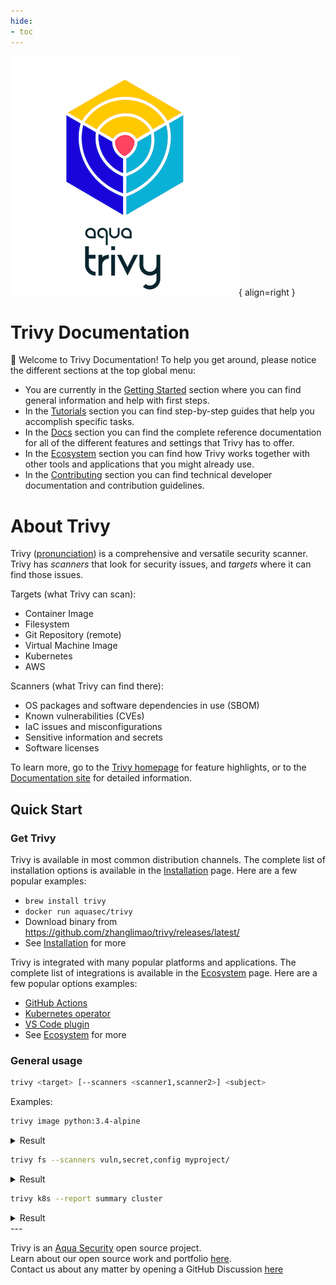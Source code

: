 ```yaml
---
hide:
- toc
---
```

![logo](imgs/logo.png){ align=right }

# Trivy Documentation

👋 Welcome to Trivy Documentation! To help you get around, please notice the different sections at the top global menu:

- You are currently in the [Getting Started] section where you can find general information and help with first steps.
- In the [Tutorials] section you can find step-by-step guides that help you accomplish specific tasks.
- In the [Docs] section you can find the complete reference documentation for all of the different features and settings that Trivy has to offer.
- In the [Ecosystem] section you can find how Trivy works together with other tools and applications that you might already use.
- In the [Contributing] section you can find technical developer documentation and contribution guidelines.

# About Trivy

Trivy ([pronunciation][pronunciation]) is a comprehensive and versatile security scanner. Trivy has *scanners* that look for security issues, and *targets* where it can find those issues.

Targets (what Trivy can scan):

- Container Image
- Filesystem
- Git Repository (remote)
- Virtual Machine Image
- Kubernetes
- AWS

Scanners (what Trivy can find there):

- OS packages and software dependencies in use (SBOM)
- Known vulnerabilities (CVEs)
- IaC issues and misconfigurations
- Sensitive information and secrets
- Software licenses

To learn more, go to the [Trivy homepage][homepage] for feature highlights, or to the [Documentation site][Docs] for detailed information.

## Quick Start

### Get Trivy

Trivy is available in most common distribution channels. The complete list of installation options is available in the [Installation] page. Here are a few popular examples:

- `brew install trivy`
- `docker run aquasec/trivy`
- Download binary from <https://github.com/zhanglimao/trivy/releases/latest/>
- See [Installation] for more

Trivy is integrated with many popular platforms and applications. The complete list of integrations is available in the [Ecosystem] page. Here are a few popular options examples:

- [GitHub Actions](https://github.com/aquasecurity/trivy-action)
- [Kubernetes operator](https://github.com/aquasecurity/trivy-operator)
- [VS Code plugin](https://github.com/aquasecurity/trivy-vscode-extension)
- See [Ecosystem] for more

### General usage

```bash
trivy <target> [--scanners <scanner1,scanner2>] <subject>
```

Examples:

```bash
trivy image python:3.4-alpine
```

<details>
<summary>Result</summary>

<figure style="text-align: center">
  <video width="1000" autoplay muted controls loop>
    <source src="https://user-images.githubusercontent.com/1161307/171013513-95f18734-233d-45d3-aaf5-d6aec687db0e.mov" type="video/mp4" />
  </video>
  <figcaption>Demo: Vulnerability Detection</figcaption>
</figure>

</details>

```bash
trivy fs --scanners vuln,secret,config myproject/
```

<details>
<summary>Result</summary>

<figure style="text-align: center">
  <video width="1000" autoplay muted controls loop>
    <source src="https://user-images.githubusercontent.com/1161307/171013917-b1f37810-f434-465c-b01a-22de036bd9b3.mov" type="video/mp4" />
  </video>
  <figcaption>Demo: Misconfiguration Detection</figcaption>
</figure>

</details>

```bash
trivy k8s --report summary cluster
```

<details>
<summary>Result</summary>

<figure style="text-align: center">
  <img src="imgs/secret-demo.gif" width="1000">
  <figcaption>Demo: Secret Detection</figcaption>
</figure>

</details>
---

Trivy is an [Aqua Security][aquasec] open source project.  
Learn about our open source work and portfolio [here][oss].  
Contact us about any matter by opening a GitHub Discussion [here][discussions]

[Ecosystem]: ./ecosystem/index.md
[Installation]: getting-started/installation.md
[pronunciation]: #how-to-pronounce-the-name-trivy

[aquasec]: https://aquasec.com
[oss]: https://www.aquasec.com/products/open-source-projects/
[discussions]: https://github.com/zhanglimao/trivy/discussions

[homepage]: https://trivy.dev
[Tutorials]: ./tutorials/overview
[Docs]: ./docs
[Getting Started]: ./
[Contributing]: ./community/contribute/issue
